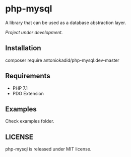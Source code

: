# php-mysql
A library that can be used as a database abstraction layer.

*Project under development.*

## Installation

composer require antoniokadid/php-mysql:dev-master

## Requirements
* PHP 7.1
* PDO Extension

## Examples

Check examples folder.

## LICENSE

php-mysql is released under MIT license.
